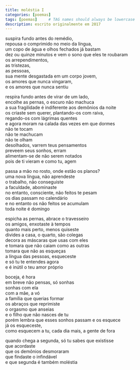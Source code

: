 ```yaml
---
title: moléstia I
categories: [poemas]
tags: [poemas]     # TAG names should always be lowercase
description: escrito originalmente em 2017
---
```



suspira fundo antes do remédio,  
repousa o comprimido no meio da língua,  
um copo de água e olhos fechados já bastam  
dez ou quinze minutos e vem o sono que eles te roubaram  
os arrependimentos,   
as tristezas,  
as pessoas,  
sua mente desgastada em um corpo jovem,  
os amores que nunca vingaram,  
e os amores que nunca sentiu  


respira fundo antes de virar de um lado,  
encolhe as pernas, o escuro não machuca  
a sua fragilidade é indiferente aos demônios da noite   
os criaste sem querer, plantando-os com raiva,   
regando-os com lágrimas quentes  
e agora moram na calada das vezes em que dormes   
não te tocam  
não te machucam  
não te olham  
desolhados, varrem teus pensamentos  
preveem seus sonhos, erram   
alimentam-se de não serem notados  
pois de ti vieram e como tu, agem  


passa a mão no rosto, onde estão os planos?  
uma nova língua, não aprendeste   
o trabalho, não conseguiste  
a faculdade, abominaste  
no entanto, consciente, não feitos te pesam  
os dias passam no calendário  
e no entanto os não feitos se acumulam   
toda noite é domingo  


espicha as pernas, abrace o travesseiro   
os amigos, enxotaste à tempos  
quanto mais perto, menos quiseste  
divides a casa, o quarto, são colegas  
decora as máscaras que usas com eles  
e tomara que não caiam como as outras   
tomara que não as esqueças  
a língua das pessoas, esqueceste   
e só tu te entendes agora  
e é inútil o teu amor próprio  


boceja, é hora  
em breve não pensas, só sonhas  
sonhas com ela   
com a mãe, a vó   
a família que querias formar   
os abraços que reprimiste  
o orgasmo que anseias  
e o filho que não nasces de tu  
porém lembra que esses sonhos passam e os esquece  
já os esqueceste,  
como esquecem a tu, cada dia mais, a gente de fora  

quando chega a segunda, só tu sabes que existisse  
que acordaste  
que os demônios desmoraram  
que findaste o infindável   
e que segunda é também moléstia  

